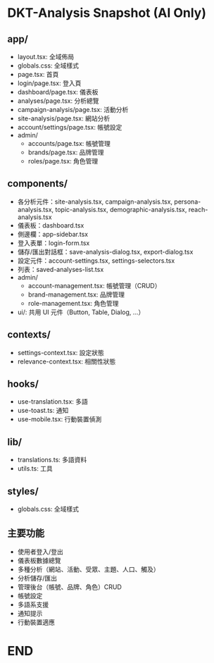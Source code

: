 # DKT-Analysis Snapshot (AI Only)

## app/
- layout.tsx: 全域佈局
- globals.css: 全域樣式
- page.tsx: 首頁
- login/page.tsx: 登入頁
- dashboard/page.tsx: 儀表板
- analyses/page.tsx: 分析總覽
- campaign-analysis/page.tsx: 活動分析
- site-analysis/page.tsx: 網站分析
- account/settings/page.tsx: 帳號設定
- admin/
  - accounts/page.tsx: 帳號管理
  - brands/page.tsx: 品牌管理
  - roles/page.tsx: 角色管理

## components/
- 各分析元件：site-analysis.tsx, campaign-analysis.tsx, persona-analysis.tsx, topic-analysis.tsx, demographic-analysis.tsx, reach-analysis.tsx
- 儀表板：dashboard.tsx
- 側邊欄：app-sidebar.tsx
- 登入表單：login-form.tsx
- 儲存/匯出對話框：save-analysis-dialog.tsx, export-dialog.tsx
- 設定元件：account-settings.tsx, settings-selectors.tsx
- 列表：saved-analyses-list.tsx
- admin/
  - account-management.tsx: 帳號管理（CRUD）
  - brand-management.tsx: 品牌管理
  - role-management.tsx: 角色管理
- ui/: 共用 UI 元件（Button, Table, Dialog, ...）

## contexts/
- settings-context.tsx: 設定狀態
- relevance-context.tsx: 相關性狀態

## hooks/
- use-translation.tsx: 多語
- use-toast.ts: 通知
- use-mobile.tsx: 行動裝置偵測

## lib/
- translations.ts: 多語資料
- utils.ts: 工具

## styles/
- globals.css: 全域樣式

## 主要功能
- 使用者登入/登出
- 儀表板數據總覽
- 多種分析（網站、活動、受眾、主題、人口、觸及）
- 分析儲存/匯出
- 管理後台（帳號、品牌、角色）CRUD
- 帳號設定
- 多語系支援
- 通知提示
- 行動裝置適應

# END 